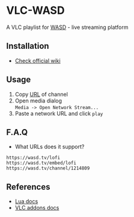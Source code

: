 # VLC-WASD
A VLC playlist for [WASD](https://wasd.tv/) - live streaming platform

## Installation
- [Check official wiki](https://wiki.videolan.org/Documentation:Building_Lua_Playlist_Scripts/#Introduction)

## Usage
1. Copy [URL](https://github.com/Mehavoid/vlc-wasd/blob/readme/README.md#faq) of channel
2. Open media dialog  
`Media -> Open Network Stream...`
3. Paste a network URL and click `play`

## F.A.Q
- What URLs does it support?
```
https://wasd.tv/lofi
https://wasd.tv/embed/lofi
https://wasd.tv/channel/1214809
```

## References
- [Lua docs](https://www.lua.org/manual/5.4/)
- [VLC addons docs](https://github.com/videolan/vlc/blob/e8f0b72538c90bfc630c1c926a88990daaf9b448/share/lua/README.txt)
